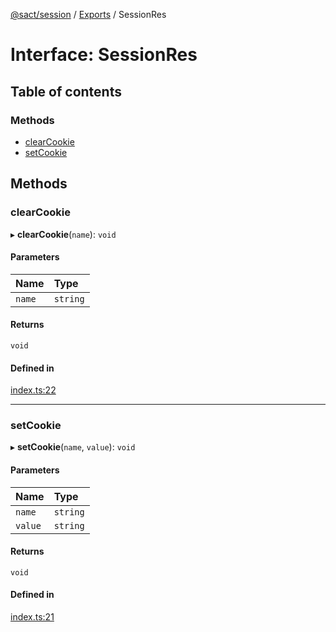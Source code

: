 [@sact/session](../README.md) / [Exports](../modules.md) / SessionRes

# Interface: SessionRes

## Table of contents

### Methods

- [clearCookie](SessionRes.md#clearcookie)
- [setCookie](SessionRes.md#setcookie)

## Methods

### clearCookie

▸ **clearCookie**(`name`): `void`

#### Parameters

| Name | Type |
| :------ | :------ |
| `name` | `string` |

#### Returns

`void`

#### Defined in

[index.ts:22](https://github.com/mattiasewers/sact/blob/982c487/packages/session/src/index.ts#L22)

___

### setCookie

▸ **setCookie**(`name`, `value`): `void`

#### Parameters

| Name | Type |
| :------ | :------ |
| `name` | `string` |
| `value` | `string` |

#### Returns

`void`

#### Defined in

[index.ts:21](https://github.com/mattiasewers/sact/blob/982c487/packages/session/src/index.ts#L21)
